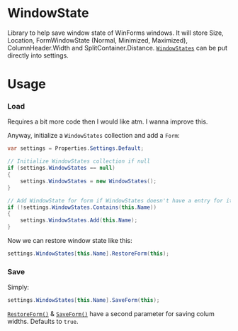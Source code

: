 # WindowState
Library to help save window state of WinForms windows. It will store Size, Location, FormWindowState (Normal, Minimized, Maximized), ColumnHeader.Width and SplitContainer.Distance. [`WindowStates`](WindowState/WindowStates.cs) can be put directly into settings.

# Usage

### Load
Requires a bit more code then I would like atm. I wanna improve this.

Anyway, initialize a `WindowStates` collection and add a `Form`:

```csharp
var settings = Properties.Settings.Default;

// Initialize WindowStates collection if null
if (settings.WindowStates == null)
{
    settings.WindowStates = new WindowStates();
}

// Add WindowState for form if WindowStates doesn't have a entry for it
if (!settings.WindowStates.Contains(this.Name))
{
    settings.WindowStates.Add(this.Name);
}
```

Now we can restore window state like this:

```csharp
settings.WindowStates[this.Name].RestoreForm(this);
```

### Save
Simply:

```csharp
settings.WindowStates[this.Name].SaveForm(this);
```

[`RestoreForm()`](WindowState/WindowState.cs#L69) & [`SaveForm()`](WindowState/WindowState.cs#L95) have a second parameter for saving colum widths. Defaults to `true`.
